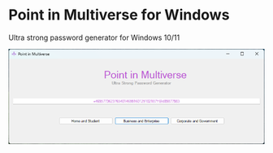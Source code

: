 # Point in Multiverse for Windows

Ultra strong password generator for Windows 10/11

![alt text](Point-in-Multiverse-for-Windows.png)

